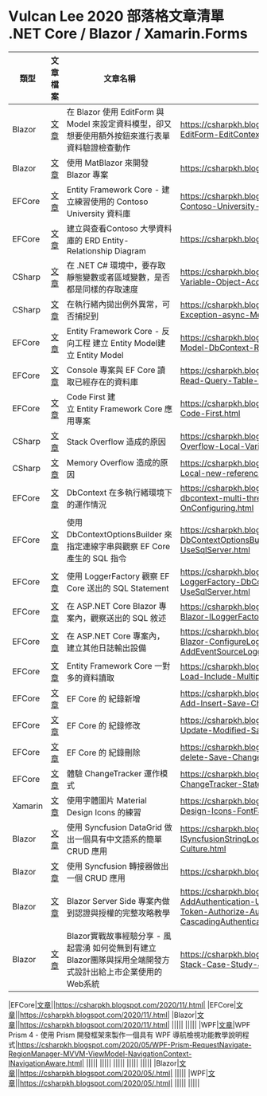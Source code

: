 # Vulcan Lee 2020 部落格文章清單 .NET Core / Blazor / Xamarin.Forms

|類型|文章檔案|文章名稱|部落格網址|
|-|-|-|-|
|Blazor|[文章](Blazor/ASP-NET-Core-Blazor-EditForm-EditContext-Form-Validation-property.md)|在 Blazor 使用 EditForm 與 Model 來設定資料模型，卻又想要使用額外按鈕來進行表單資料驗證檢查動作|https://csharpkh.blogspot.com/2020/05/ASP-NET-Core-Blazor-EditForm-EditContext-Form-Validation-property.html|
|Blazor|[文章](Blazor/Blazor-MatBlazor-Start.md)|使用 MatBlazor 來開發 Blazor 專案|https://csharpkh.blogspot.com/2020/05/Blazor-MatBlazor-Start.html|
|EFCore|[文章](EFCore/Entity-Framework-Core-Contoso-University-Database.md)|Entity Framework Core - 建立練習使用的 Contoso University 資料庫|https://csharpkh.blogspot.com/2020/09/Entity-Framework-Core-Contoso-University-Database.html|
|EFCore|[文章](EFCore/Entity-Framework-Core-ERD-Entity-Relationship-Diagram-SSMS.md)|建立與查看Contoso 大學資料庫的 ERD Entity-Relationship Diagram|https://csharpkh.blogspot.com/2020/09/.html|
|CSharp|[文章](CSharp/CSharp-Static-Local-Variable-Object-Access-Speed.md)|在 .NET C# 環境中，要存取靜態變數或者區域變數，是否都是同樣的存取速度|https://csharpkh.blogspot.com/2020/09/CSharp-Static-Local-Variable-Object-Access-Speed.html|
|CSharp|[文章](EFCore/CSharp-Thread-Capture-Exception-async-Method.md)|在執行緒內拋出例外異常，可否捕捉到|https://csharpkh.blogspot.com/2020/09/CSharp-Thread-Capture-Exception-async-Method.html|
|EFCore|[文章](EFCore/Entity-Framework-Core-Model-DbContext-Reverse-Engineer.md)|Entity Framework Core  - 反向工程 建立 Entity Model建立 Entity Model|https://csharpkh.blogspot.com/2020/09/Entity-Framework-Core-Model-DbContext-Reverse-Engineer.html|
|EFCore|[文章](EFCore/Entity-Framework-Core-Read-Query-Table-Record-DbContext.md)|Console 專案與 EF Core 讀取已經存在的資料庫|https://csharpkh.blogspot.com/2020/09/Entity-Framework-Core-Read-Query-Table-Record-DbContext.html|
|EFCore|[文章](EFCore/Entity-Framework-Core-Code-First.md)|Code First 建立 Entity Framework Core 應用專案|https://csharpkh.blogspot.com/2020/09/Entity-Framework-Core-Code-First.html|
|CSharp|[文章](CSharp/Thread-Stack-Memory-Overflow-Local-Variable-Parameter.md)|Stack Overflow 造成的原因|https://csharpkh.blogspot.com/2020/09/Thread-Stack-Memory-Overflow-Local-Variable-Parameter.html|
|CSharp|[文章](CSharp/Heap-Memory-Overflow-Local-new-reference.md)|Memory Overflow 造成的原因|https://csharpkh.blogspot.com/2020/09/Heap-Memory-Overflow-Local-new-reference.html|
|EFCore|[文章](EFCore/Entity-Framework-Core-dbcontext-multi-thread-safty-InvalidOperationException-OnConfiguring.md)|DbContext 在多執行緒環境下的運作情況|https://csharpkh.blogspot.com/2020/10/Entity-Framework-Core-dbcontext-multi-thread-safty-InvalidOperationException-OnConfiguring.html|
|EFCore|[文章](EFCore/Entity-Framework-Core-DbContextOptionsBuilder-DbContext-connection-String-UseSqlServer.md)|使用 DbContextOptionsBuilder 來指定連線字串與觀察 EF Core 產生的 SQL 指令|https://csharpkh.blogspot.com/2020/10/Entity-Framework-Core-DbContextOptionsBuilder-DbContext-connection-String-UseSqlServer.html|
|EFCore|[文章](EFCore/Entity-Framework-Core-LoggerFactory-DbContextOptionsBuilder-DbContext-UseSqlServer.md)|使用 LoggerFactory 觀察 EF Core 送出的 SQL Statement|https://csharpkh.blogspot.com/2020/10/Entity-Framework-Core-LoggerFactory-DbContextOptionsBuilder-DbContext-UseSqlServer.html|
|EFCore|[文章](EFCore/Entity-Framework-Core-Blazor-ILoggerFactory-appsettings-Logging-LogLevel.md)|在 ASP.NET Core Blazor 專案內，觀察送出的 SQL 敘述|https://csharpkh.blogspot.com/2020/10/Entity-Framework-Core-Blazor-ILoggerFactory-appsettings-Logging-LogLevel.html|
|EFCore|[文章](EFCore/Entity-Framework-Core-Blazor-ConfigureLogging-AddConsole-AddDebug-AddEventSourceLogger-AddEventLog.md)|在 ASP.NET Core 專案內，建立其他日誌輸出設備|https://csharpkh.blogspot.com/2020/10/Entity-Framework-Core-Blazor-ConfigureLogging-AddConsole-AddDebug-AddEventSourceLogger-AddEventLog.html|
|EFCore|[文章](EFCore/Entity-Framework-Core-Load-Include-Multiple-Many-One-Relation-Read.md)|Entity Framework Core 一對多的資料讀取|https://csharpkh.blogspot.com/2020/10/Entity-Framework-Core-Load-Include-Multiple-Many-One-Relation-Read.html|
|EFCore|[文章](EFCore/Entity-Framework-Core-Add-Insert-Save-Changed-EntityState-State.md)|EF Core 的 紀錄新增|https://csharpkh.blogspot.com/2020/10/Entity-Framework-Core-Add-Insert-Save-Changed-EntityState-State.html|
|EFCore|[文章](EFCore/Entity-Framework-Core-Update-Modified-Save-Changes-EntityState-State.md)|EF Core 的 紀錄修改|https://csharpkh.blogspot.com/2020/10/Entity-Framework-Core-Update-Modified-Save-Changes-EntityState-State.html|
|EFCore|[文章](EFCore/Entity-Framework-Core-delete-Save-Changes-EntityState-State.md)|EF Core 的 紀錄刪除|https://csharpkh.blogspot.com/2020/10/Entity-Framework-Core-delete-Save-Changes-EntityState-State.html|
|EFCore|[文章](EFCore/Entity-Framework-Core-ChangeTracker-State-Entries.md)|體驗 ChangeTracker 運作模式|https://csharpkh.blogspot.com/2020/10/Entity-Framework-Core-ChangeTracker-State-Entries.html|
|Xamarin|[文章](XamarinForms/Xamarin-Forms-Material-Design-Icons-FontFamily-ExportFont.md)|使用字體圖片 Material Design Icons 的練習|https://csharpkh.blogspot.com/2020/10/Xamarin-Forms-Material-Design-Icons-FontFamily-ExportFont.html|
|Blazor|[文章](Blazor/Blazor-ISyncfusionStringLocalizer-SfGrid-DataSource-ResourceManager-Culture.md)|使用 Syncfusion DataGrid 做出一個具有中文語系的簡單 CRUD 應用|https://csharpkh.blogspot.com/2020/10/Blazor-ISyncfusionStringLocalizer-SfGrid-DataSource-ResourceManager-Culture.html|
|Blazor|[文章](Blazor/Blazor-SfGrid-Adapter-SfDataManager-CascadingValue-DataManagerRequest.md)|使用 Syncfusion 轉接器做出一個 CRUD 應用|https://csharpkh.blogspot.com/2020/10/bzsfCustomBindingCRUD.html|
|Blazor|[文章](Blazor/Blazor-JwtBearer-Cookie-AddAuthentication-UseAuthentication-UseAuthorization-Bearer-Token-Authorize-AuthorizeRouteView-CascadingAuthenticationState-Identity-SignInAsync-.md)|Blazor Server Side 專案內做到認證與授權的完整攻略教學|https://csharpkh.blogspot.com/2020/10/Blazor-JwtBearer-Cookie-AddAuthentication-UseAuthentication-UseAuthorization-Bearer-Token-Authorize-AuthorizeRouteView-CascadingAuthenticationState-Identity-SignInAsync.html|
|Blazor|[文章](Blazor/Blazor-Server-Side-Full-Stack-Case-Study-JavaScript-Story.md)|Blazor實戰故事經驗分享 - 風起雲湧 如何從無到有建立Blazor團隊與採用全端開發方式設計出給上市企業使用的Web系統|https://csharpkh.blogspot.com/2020/11/Blazor-Server-Side-Full-Stack-Case-Study-JavaScript-Story.html|

|EFCore|[文章](EFCore/.md)||https://csharpkh.blogspot.com/2020/11/.html|
|EFCore|[文章](EFCore/.md)||https://csharpkh.blogspot.com/2020/11/.html|
|Blazor|[文章](Blazor/.md)||https://csharpkh.blogspot.com/2020/11/.html|
|||||
|||||
|WPF|[文章](WPF/WPF-Prism-RequestNavigate-RegionManager-MVVM-ViewModel-NavigationContext-INavigationAware.md)|WPF Prism 4 - 使用 Prism 開發框架來製作一個具有 WPF 導航檢視功能教學說明程式|https://csharpkh.blogspot.com/2020/05/WPF-Prism-RequestNavigate-RegionManager-MVVM-ViewModel-NavigationContext-INavigationAware.html|
|||||
|||||
|||||
|||||
|||||
|Blazor|[文章](Blazor/.md)||https://csharpkh.blogspot.com/2020/05/.html|
|||||
|WPF|[文章](WPF/.md)||https://csharpkh.blogspot.com/2020/05/.html|
|||||
|||||


